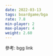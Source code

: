 ```yaml
---
date: 2022-03-13
tags: boardgame/bga
rate: 7.8
min-player: 2
max-player: 4
weight: 2.60
---
```


參考: bgg link